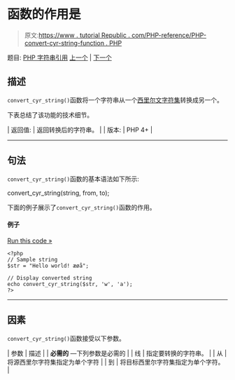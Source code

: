 # 函数的作用是

> 原文:[https://www . tutorial Republic . com/PHP-reference/PHP-convert-cyr-string-function . PHP](https://www.tutorialrepublic.com/php-reference/php-convert-cyr-string-function.php)

题目: [PHP 字符串引用](php-string-functions.php) [上一个](#) | [下一个](#)

## 描述

`convert_cyr_string()`函数将一个字符串从一个[西里尔文字符集](#)转换成另一个。

下表总结了该功能的技术细节。

| 返回值: | 返回转换后的字符串。 |
| 版本: | PHP 4+ |

* * *

## 句法

`convert_cyr_string()`函数的基本语法如下所示:

convert_cyr_string(string, from, to);

下面的例子展示了`convert_cyr_string()`函数的作用。

#### 例子

[Run this code »](../codelab.php?topic=php&file=basic "Run this code to view the output")

```
<?php
// Sample string
$str = "Hello world! æøå";

// Display converted string
echo convert_cyr_string($str, 'w', 'a');
?>
```

* * *

## 因素

`convert_cyr_string()`函数接受以下参数。

| 参数 | 描述 |
| **必需的** —下列参数是必需的 |
| 线 | 指定要转换的字符串。 |
| 从 | 将源西里尔字符集指定为单个字符 |
| 到 | 将目标西里尔字符集指定为单个字符。 |